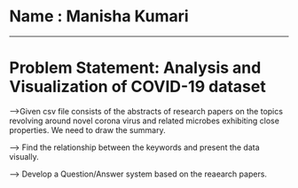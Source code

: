 #  Name : Manisha Kumari
__________________________________________________________________________________________________

#  Problem Statement: Analysis and Visualization of COVID-19 dataset

-->Given csv file consists of the abstracts of research papers on the topics revolving around novel corona virus and related microbes exhibiting close properties. We need to draw the summary.
 
--> Find the relationship between the keywords and present the data visually.

--> Develop a Question/Answer system based on the reaearch papers.
